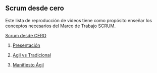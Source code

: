 ## Scrum desde cero

Este lista de reproducción de videos tiene como propósito enseñar los conceptos necesarios del Marco de Trabajo SCRUM.

[Scrum desde CERO](https://www.youtube.com/watch?v=RHPao8nASGk&list=PLGkXCcf3dp4-mVJn_JZFtTz2AgXtsVGTv)

1. [Presentación](https://youtu.be/RHPao8nASGk?list=PLGkXCcf3dp4-mVJn_JZFtTz2AgXtsVGTv)

2. [Agil vs Tradicional](https://youtu.be/l8U46O9VjZo?list=PLGkXCcf3dp4-mVJn_JZFtTz2AgXtsVGTv)

3. [Manifiesto Ágil](https://youtu.be/rGz0BZZZ44g?list=PLGkXCcf3dp4-mVJn_JZFtTz2AgXtsVGTv)

